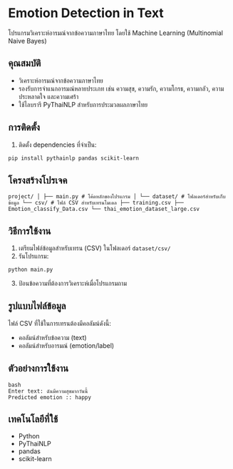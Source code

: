 # Emotion Detection in Text

โปรแกรมวิเคราะห์อารมณ์จากข้อความภาษาไทย โดยใช้ Machine Learning (Multinomial Naive Bayes)

## คุณสมบัติ
- วิเคราะห์อารมณ์จากข้อความภาษาไทย
- รองรับการจำแนกอารมณ์หลายประเภท เช่น ความสุข, ความรัก, ความโกรธ, ความกลัว, ความประหลาดใจ และความเศร้า
- ใช้ไลบรารี PyThaiNLP สำหรับการประมวลผลภาษาไทย

## การติดตั้ง

1. ติดตั้ง dependencies ที่จำเป็น:

```bash
pip install pythainlp pandas scikit-learn
```

## โครงสร้างโปรเจค

``
project/
│
├── main.py # โค้ดหลักของโปรแกรม
│
└── dataset/ # โฟลเดอร์สำหรับเก็บข้อมูล
└── csv/ # ไฟล์ CSV สำหรับเทรนโมเดล
├── training.csv
├── Emotion_classify_Data.csv
└── thai_emotion_dataset_large.csv
``

## วิธีการใช้งาน

1. เตรียมไฟล์ข้อมูลสำหรับเทรน (CSV) ในโฟลเดอร์ `dataset/csv/`
2. รันโปรแกรม:

```bash
python main.py
```

3. ป้อนข้อความที่ต้องการวิเคราะห์เมื่อโปรแกรมถาม

## รูปแบบไฟล์ข้อมูล
ไฟล์ CSV ที่ใช้ในการเทรนต้องมีคอลัมน์ดังนี้:
- คอลัมน์สำหรับข้อความ (text)
- คอลัมน์สำหรับอารมณ์ (emotion/label)

## ตัวอย่างการใช้งาน

```
bash
Enter text: ฉันมีความสุขมากวันนี้
Predicted emotion :: happy
```

## เทคโนโลยีที่ใช้
- Python
- PyThaiNLP
- pandas
- scikit-learn